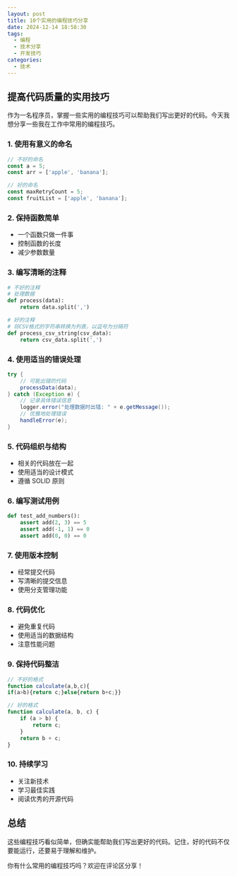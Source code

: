 ```yaml
---
layout: post
title: 10个实用的编程技巧分享
date: 2024-12-14 18:58:30
tags:
  - 编程
  - 技术分享
  - 开发技巧
categories:
  - 技术
---
```


## 提高代码质量的实用技巧

作为一名程序员，掌握一些实用的编程技巧可以帮助我们写出更好的代码。今天我想分享一些我在工作中常用的编程技巧。

### 1. 使用有意义的命名

```javascript
// 不好的命名
const a = 5;
const arr = ['apple', 'banana'];

// 好的命名
const maxRetryCount = 5;
const fruitList = ['apple', 'banana'];
```

### 2. 保持函数简单

- 一个函数只做一件事
- 控制函数的长度
- 减少参数数量

### 3. 编写清晰的注释

```python
# 不好的注释
# 处理数据
def process(data):
    return data.split(',')

# 好的注释
# 将CSV格式的字符串转换为列表，以逗号为分隔符
def process_csv_string(csv_data):
    return csv_data.split(',')
```

### 4. 使用适当的错误处理

```java
try {
    // 可能出错的代码
    processData(data);
} catch (Exception e) {
    // 记录具体错误信息
    logger.error("处理数据时出错: " + e.getMessage());
    // 优雅地处理错误
    handleError(e);
}
```

### 5. 代码组织与结构

- 相关的代码放在一起
- 使用适当的设计模式
- 遵循 SOLID 原则

### 6. 编写测试用例

```python
def test_add_numbers():
    assert add(2, 3) == 5
    assert add(-1, 1) == 0
    assert add(0, 0) == 0
```

### 7. 使用版本控制

- 经常提交代码
- 写清晰的提交信息
- 使用分支管理功能

### 8. 代码优化

- 避免重复代码
- 使用适当的数据结构
- 注意性能问题

### 9. 保持代码整洁

```javascript
// 不好的格式
function calculate(a,b,c){
if(a>b){return c;}else{return b+c;}}

// 好的格式
function calculate(a, b, c) {
    if (a > b) {
        return c;
    }
    return b + c;
}
```

### 10. 持续学习

- 关注新技术
- 学习最佳实践
- 阅读优秀的开源代码

## 总结

这些编程技巧看似简单，但确实能帮助我们写出更好的代码。记住，好的代码不仅要能运行，还要易于理解和维护。

你有什么常用的编程技巧吗？欢迎在评论区分享！
